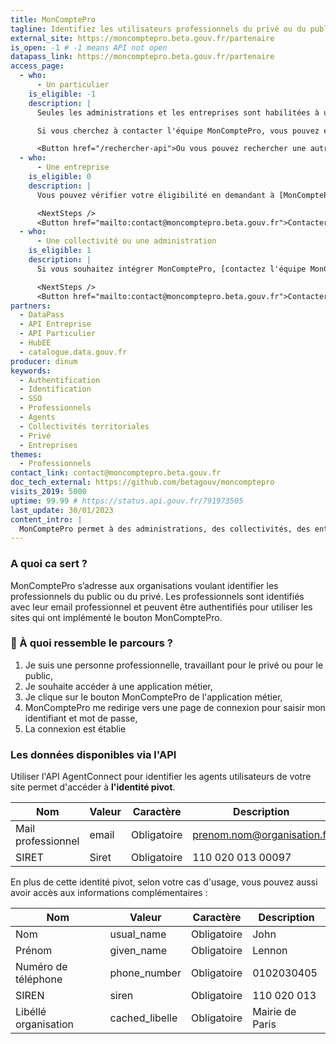 ```yaml
---
title: MonComptePro
tagline: Identifiez les utilisateurs professionnels du privé ou du public
external_site: https://moncomptepro.beta.gouv.fr/partenaire
is_open: -1 # -1 means API not open
datapass_link: https://moncomptepro.beta.gouv.fr/partenaire
access_page:
  - who:
      - Un particulier
    is_eligible: -1
    description: |
      Seules les administrations et les entreprises sont habilitées à utiliser MonComptePro.

      Si vous cherchez à contacter l'équipe MonComptePro, vous pouvez écrire à [contact@moncomptepro.beta.gouv.fr](mailto:contact@moncomptepro.beta.gouv.fr)

      <Button href="/rechercher-api">Ou vous pouvez rechercher une autre API</Button>
  - who:
      - Une entreprise
    is_eligible: 0
    description: |
      Vous pouvez vérifier votre éligibilité en demandant à [MonComptePro](contact@moncomptepro.beta.gouv.fr) qui vous accompagnera dans vos démarches.

      <NextSteps />
      <Button href="mailto:contact@moncomptepro.beta.gouv.fr">Contacter l'équipe MonComptePro</Button>
  - who:
      - Une collectivité ou une administration
    is_eligible: 1
    description: |
      Si vous souhaitez intégrer MonComptePro, [contactez l'équipe MonComptePro](contact@moncomptepro.beta.gouv.fr) qui vous accompagnera dans vos démarches.

      <NextSteps />
      <Button href="mailto:contact@moncomptepro.beta.gouv.fr">Contacter l'équipe MonComptePro</Button>
partners:
  - DataPass
  - API Entreprise
  - API Particulier
  - HubEE
  - catalogue.data.gouv.fr
producer: dinum
keywords:
  - Authentification
  - Identification
  - SSO
  - Professionnels
  - Agents
  - Collectivités territoriales
  - Privé
  - Entreprises
themes:
  - Professionnels
contact_link: contact@moncomptepro.beta.gouv.fr
doc_tech_external: https://github.com/betagouv/moncomptepro
visits_2019: 5000
uptime: 99.99 # https://status.api.gouv.fr/791973505
last_update: 30/01/2023
content_intro: |
  MonComptePro permet à des administrations, des collectivités, des entreprises ou des organisation d'ajouter un bouton MonComptePro, pour authentifier les professionnels de manière fiable et ainsi identifier les utilisateurs de services en ligne à leur organisation rattachée (en vue d'une connexion).
---
```


### A quoi ca sert ?

MonComptePro s’adresse aux organisations voulant identifier les professionnels du public ou du privé. Les professionnels sont identifiés avec leur email professionnel et peuvent être authentifiés pour utiliser les sites qui ont implémenté le bouton MonComptePro.

### 🔎 À quoi ressemble le parcours ?

1. Je suis une personne professionnelle, travaillant pour le privé ou pour le public,
2. Je souhaite accéder à une application métier,
3. Je clique sur le bouton MonComptePro de l'application métier,
4. MonComptePro me redirige vers une page de connexion pour saisir mon identifiant et mot de passe,
5. La connexion est établie


### Les données disponibles via l'API

Utiliser l'API AgentConnect pour identifier les agents utilisateurs de votre site permet d'accéder à **l'identité pivot**.

| Nom                       | Valeur                   |Caractère                |Description                                 |
| ------------------------- | -------------------------|-------------------------|--------------------------------------------|
| Mail professionnel        | email                    |Obligatoire              |prenom.nom@organisation.fr                  |
| SIRET                     | Siret                    |Obligatoire              |110 020 013 00097                           |

En plus de cette identité pivot, selon votre cas d'usage, vous pouvez aussi avoir accès aux informations complémentaires :

| Nom                       | Valeur                   |Caractère                |Description                                 |
| ------------------------- | ------------------------ |-------------------------|--------------------------------------------|
| Nom                       | usual_name               |Obligatoire              |John                                        |
| Prénom                    | given_name               |Obligatoire              |Lennon                                      |
| Numéro de téléphone       | phone_number             |Obligatoire              |0102030405                                  |
| SIREN                     | siren                    |Obligatoire              |110 020 013                                 |
| Libéllé organisation      | cached_libelle           |Obligatoire              |Mairie de Paris                             |
